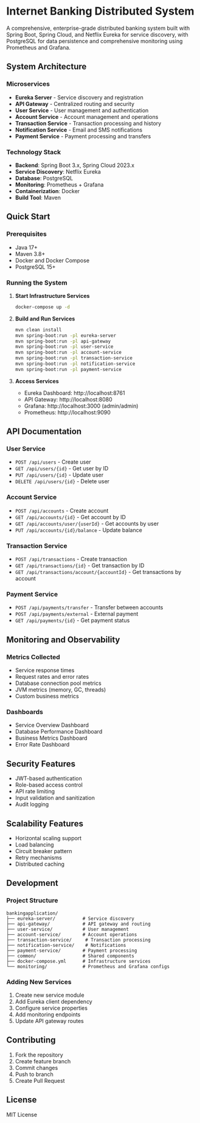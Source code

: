 # Internet Banking Distributed System

A comprehensive, enterprise-grade distributed banking system built with Spring Boot, Spring Cloud, and Netflix Eureka for service discovery, with PostgreSQL for data persistence and comprehensive monitoring using Prometheus and Grafana.

## System Architecture

### Microservices
- **Eureka Server** - Service discovery and registration
- **API Gateway** - Centralized routing and security
- **User Service** - User management and authentication
- **Account Service** - Account management and operations
- **Transaction Service** - Transaction processing and history
- **Notification Service** - Email and SMS notifications
- **Payment Service** - Payment processing and transfers

### Technology Stack
- **Backend**: Spring Boot 3.x, Spring Cloud 2023.x
- **Service Discovery**: Netflix Eureka
- **Database**: PostgreSQL
- **Monitoring**: Prometheus + Grafana
- **Containerization**: Docker
- **Build Tool**: Maven

## Quick Start

### Prerequisites
- Java 17+
- Maven 3.8+
- Docker and Docker Compose
- PostgreSQL 15+

### Running the System

1. **Start Infrastructure Services**
   ```bash
   docker-compose up -d
   ```

2. **Build and Run Services**
   ```bash
   mvn clean install
   mvn spring-boot:run -pl eureka-server
   mvn spring-boot:run -pl api-gateway
   mvn spring-boot:run -pl user-service
   mvn spring-boot:run -pl account-service
   mvn spring-boot:run -pl transaction-service
   mvn spring-boot:run -pl notification-service
   mvn spring-boot:run -pl payment-service
   ```

3. **Access Services**
   - Eureka Dashboard: http://localhost:8761
   - API Gateway: http://localhost:8080
   - Grafana: http://localhost:3000 (admin/admin)
   - Prometheus: http://localhost:9090

## API Documentation

### User Service
- `POST /api/users` - Create user
- `GET /api/users/{id}` - Get user by ID
- `PUT /api/users/{id}` - Update user
- `DELETE /api/users/{id}` - Delete user

### Account Service
- `POST /api/accounts` - Create account
- `GET /api/accounts/{id}` - Get account by ID
- `GET /api/accounts/user/{userId}` - Get accounts by user
- `PUT /api/accounts/{id}/balance` - Update balance

### Transaction Service
- `POST /api/transactions` - Create transaction
- `GET /api/transactions/{id}` - Get transaction by ID
- `GET /api/transactions/account/{accountId}` - Get transactions by account

### Payment Service
- `POST /api/payments/transfer` - Transfer between accounts
- `POST /api/payments/external` - External payment
- `GET /api/payments/{id}` - Get payment status

## Monitoring and Observability

### Metrics Collected
- Service response times
- Request rates and error rates
- Database connection pool metrics
- JVM metrics (memory, GC, threads)
- Custom business metrics

### Dashboards
- Service Overview Dashboard
- Database Performance Dashboard
- Business Metrics Dashboard
- Error Rate Dashboard

## Security Features
- JWT-based authentication
- Role-based access control
- API rate limiting
- Input validation and sanitization
- Audit logging

## Scalability Features
- Horizontal scaling support
- Load balancing
- Circuit breaker pattern
- Retry mechanisms
- Distributed caching

## Development

### Project Structure
```
bankingapplication/
├── eureka-server/          # Service discovery
├── api-gateway/            # API gateway and routing
├── user-service/           # User management
├── account-service/        # Account operations
├── transaction-service/     # Transaction processing
├── notification-service/    # Notifications
├── payment-service/        # Payment processing
├── common/                 # Shared components
├── docker-compose.yml      # Infrastructure services
└── monitoring/             # Prometheus and Grafana configs
```

### Adding New Services
1. Create new service module
2. Add Eureka client dependency
3. Configure service properties
4. Add monitoring endpoints
5. Update API gateway routes

## Contributing
1. Fork the repository
2. Create feature branch
3. Commit changes
4. Push to branch
5. Create Pull Request

## License
MIT License
